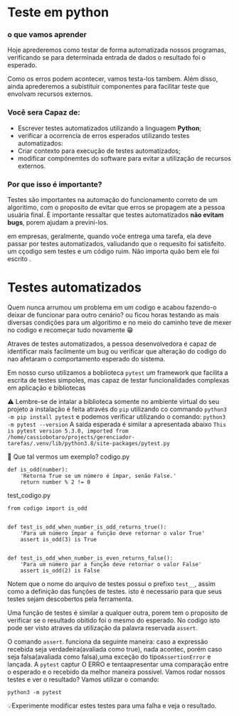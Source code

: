 # Teste em python
### o que vamos aprender
Hoje aprederemos como testar  de forma automatizada nossos programas, verificando se para determinada entrada de dados o resultado foi o esperado.

Como os erros podem acontecer, vamos testa-los tambem.
Além disso, ainda aprederemos a subistituir  componentes para facilitar teste que envolvam recursos externos.

### Você sera Capaz de:
- Escrever testes automatizados utilizando a linguagem **Python**;
- verificar a ocorrencia de erros esperados utilizando testes automatizados:
- Criar contexto para execução de testes automatizados;
- modificar compónemtes do software para evitar a utilização de recursos externos.

### Por que isso é importante?

Testes são importantes na automação do funcionamento correto de um algoritimo, com o proposito de evitar que erros se propagem ate a pessoa usuária final. È importante ressaltar que testes automatizados **não evitam bugs**, porem ajudam a previni-los.

em empresas, geralmente, quando voĉe  entrega uma tarefa, ela deve passar por testes automatizados, valiudando que o requesito foi satisfeito.
  um cçodigo sem testes e um código ruim. Não importa quão bem ele foi escrito
  .
# Testes automatizados
Quem nunca arrumou um problema  em um codigo  e acabou fazendo-o deixar de funcionar para outro cenário? ou ficou horas testando as mais diversas condições para um  algoritimo e no meio do caminho teve de mexer no codigo e recomeçar tudo novamente 😁

Atraves de testes automatizados, a pessoa desenvolvedora é capaz de identificar mais facilmente um bug ou verificar que alteração do codigo do nao afetaram o comportamento esperado do sistema.

Em nosso curso utilizamos a boblioteca `pytest` um framework que facilita a escrita de testes simpoles, mas capaz de testar funcionalidades complexas em aplicação e bibliotecas

⚠️ Lembre-se de intalar a biblioteca somente no ambiente virtual do seu projeto
a instalação é feita através do `pip` utilizando co commando
`python3 -m pip install pytest`
e podemos verificar utilizando o comando:
`python3 -m pytest --version`
A saida esperada é similar a apresentada abaixo
`This is pytest version 5.3.0, imported from /home/cassiobotaro/projects/gerenciador-tarefas/.venv/lib/python3.8/site-packages/pytest.py`

📝 Que tal vermos um exemplo?
codigo.py

```
def is_odd(number):
    'Retorna True se um número é ímpar, senão False.'
    return number % 2 != 0
```
  test_codigo.py

```
from codigo import is_odd


def test_is_odd_when_number_is_odd_returns_true():
    'Para um número ímpar a função deve retornar o valor True'
    assert is_odd(3) is True


def test_is_odd_when_number_is_even_returns_false():
    'Para um número par a função deve retornar o valor False'
    assert is_odd(2) is False
```

Notem que o nome do arquivo de testes possui o prefixo `test__`, assim como a definição das funções de testes. isto é necessario para que seus testes sejam descobertos pela ferramenta.

Uma função de testes é similar a qualquer outra, porem tem o proposito de verificar se o resultado obitido foi o mesmo do esperado. No codigo isto pode ser visto atraves da utilização da palavra reservada `assert`.

O comando `assert`. funciona da seguinte maneira: caso a expressão recebida seja verdadeira(avaliada como true), nada acontec, porém caso seja falsa(avaliada como falsa),uma exceção do tipo`AssertionError` e lançada. A `pytest` captur O ERRO e tentaapresentar uma comparação entre o esperado e o recebido da melhor maneira possivel.
Vamos rodar nossos testes e ver o resultado? Vamos utilizar o comando:

```
python3 -m pytest
```
  💡Experimente modificar estes testes para uma falha e veja o resultado.